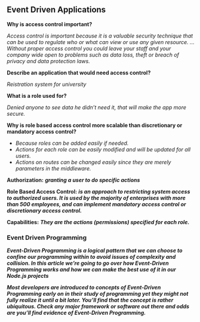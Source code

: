 ## Event Driven Applications


**Why is access control important?**

   *Access control is important because it is a valuable security technique that can be used to regulate who or what can view or use any given resource. ... Without proper access control you could leave your staff and your company wide open to problems such as data loss, theft or breach of privacy and data protection laws.*

**Describe an application that would need access control?**

  *Reistration system for university*

**What is a role used for?**

  *Denied anyone to see data he didn’t need it, that will make the app more secure.*

**Why is role based access control more scalable than discretionary or mandatory access control?**

  - *Because roles can be added easily if needed.*
  - *Actions for each role can be easily modified and will be updated for all users.*
  - *Actions on routes can be changed easily since they are merely parameters in the middleware.*




**Authorization:** ***granting a user to do specific actions***


**Role Based Access Control:** ***is an approach to restricting system access to authorized users. It is used by the majority of enterprises with more than 500 employees, and can implement mandatory access control or discretionary access control.***


**Capabilities:**  ***They are the actions (permissions) specified for each role.***

### Event Driven Programming  


***Event-Driven Programming is a logical pattern that we can choose to confine our programming within to avoid issues of complexity and collision. In this article we’re going to go over how Event-Driven Programming works and how we can make the best use of it in our Node.js projects***

***Most developers are introduced to concepts of Event-Driven Programming early on in their study of programming yet they might not fully realize it until a bit later. You’ll find that the concept is rather ubiquitous. Check any major framework or software out there and odds are you’ll find evidence of Event-Driven Programming.***
